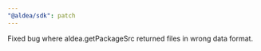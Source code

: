 ```yaml
---
"@aldea/sdk": patch
---
```


Fixed bug where aldea.getPackageSrc returned files in wrong data format.
